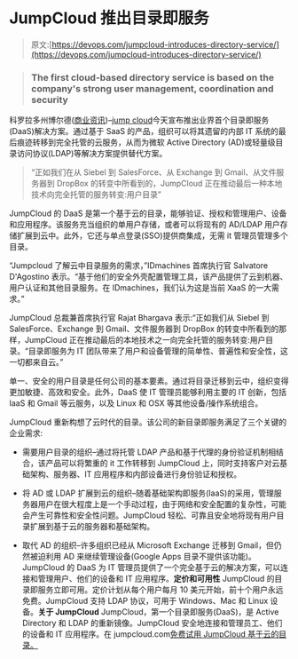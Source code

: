 # JumpCloud 推出目录即服务

> 原文:[https://devops.com/jumpcloud-introduces-directory-service/](https://devops.com/jumpcloud-introduces-directory-service/)

> ### The first cloud-based directory service is based on the company's strong user management, coordination and security

科罗拉多州博尔德([商业资讯](http://www.businesswire.com/))–[jump cloud](http://cts.businesswire.com/ct/CT?id=smartlink&url=http%3A%2F%2Fjumpcloud.com%2F&esheet=50946755&newsitemid=20140922005158&lan=en-US&anchor=JumpCloud&index=1&md5=c6f314070f66e4d739028d754a692828)今天宣布推出业界首个目录即服务(DaaS)解决方案。通过基于 SaaS 的产品，组织可以将其遗留的内部 IT 系统的最后痕迹转移到完全托管的云服务，从而为微软 Active Directory (AD)或轻量级目录访问协议(LDAP)等解决方案提供替代方案。

> “正如我们在从 Siebel 到 SalesForce、从 Exchange 到 Gmail、从文件服务器到 DropBox 的转变中所看到的，JumpCloud 正在推动最后一种本地技术向完全托管的服务转变:用户目录”

JumpCloud 的 DaaS 是第一个基于云的目录，能够验证、授权和管理用户、设备和应用程序。该服务充当组织的单用户存储，或者可以将现有的 AD/LDAP 用户存储扩展到云中。此外，它还与单点登录(SSO)提供商集成，无需 it 管理员管理多个目录。

“Jumpcloud 了解云中目录服务的需求，”IDmachines 首席执行官 Salvatore D'Agostino 表示。“基于他们的安全外壳配置管理工具，该产品提供了云到机器、用户认证和其他目录服务。在 IDmachines，我们认为这是当前 XaaS 的一大需求。”

JumpCloud 总裁兼首席执行官 Rajat Bhargava 表示:“正如我们从 Siebel 到 SalesForce、Exchange 到 Gmail、文件服务器到 DropBox 的转变中所看到的那样，JumpCloud 正在推动最后的本地技术之一向完全托管的服务转变:用户目录。“目录即服务为 IT 团队带来了用户和设备管理的简单性、普遍性和安全性，这一切都来自云。”

单一、安全的用户目录是任何公司的基本要素。通过将目录迁移到云中，组织变得更加敏捷、高效和安全。此外，DaaS 使 IT 管理员能够利用主要的 IT 创新，包括 IaaS 和 Gmail 等云服务，以及 Linux 和 OSX 等其他设备/操作系统组合。

JumpCloud 重新构想了云时代的目录。该公司的新目录即服务满足了三个关键的企业需求:

*   需要用户目录的组织–通过将托管 LDAP 产品和基于代理的身份验证机制相结合，该产品可以将繁重的 it 工作转移到 JumpCloud 上，同时支持客户对云基础架构、服务器、IT 应用程序和内部设备进行身份验证和授权。

*   将 AD 或 LDAP 扩展到云的组织–随着基础架构即服务(IaaS)的采用，管理服务器用户在很大程度上是一个手动过程，由于网络和安全配置的复杂性，可能会产生可靠性和安全性问题。JumpCloud 轻松、可靠且安全地将现有用户目录扩展到基于云的服务器和基础架构。
*   取代 AD 的组织–许多组织已经从 Microsoft Exchange 迁移到 Gmail，但仍然被迫利用 AD 来继续管理设备(Google Apps 目录不提供该功能)。JumpCloud 的 DaaS 为 IT 管理员提供了一个完全基于云的解决方案，可以连接和管理用户、他们的设备和 IT 应用程序。**定价和可用性**
    JumpCloud 的目录即服务立即可用。定价计划从每个用户每月 10 美元开始，前十个用户永远免费。JumpCloud 支持 LDAP 协议，可用于 Windows、Mac 和 Linux 设备。**关于 JumpCloud**
    JumpCloud，第一个目录即服务(DaaS)，是 Active Directory 和 LDAP 的重新镜像。JumpCloud 安全地连接和管理员工、他们的设备和 IT 应用程序。在 jumpcloud.com[免费试用 JumpCloud 基于云的目录。](http://cts.businesswire.com/ct/CT?id=smartlink&url=https%3A%2F%2Fwww.jumpcloud.com%2Fsignup%2F&esheet=50946755&newsitemid=20140922005158&lan=en-US&anchor=jumpcloud.com&index=2&md5=96a2ed6c9c00e3e868028dc7a24a501d)